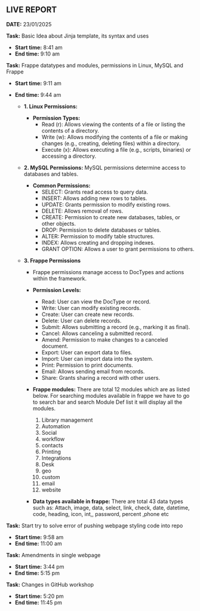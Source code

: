 ## LIVE REPORT

**DATE:** 23/01/2025

**Task:** Basic Idea about Jinja template, its syntax and uses
* **Start time:** 8:41 am
* **End time:** 9:10 am

**Task:** Frappe datatypes and modules, permissions in Linux, MySQL and Frappe
* **Start time:** 9:11 am
* **End time:** 9:44 am

    * **1. Linux Permissions:**
        * **Permission Types:**
            * Read (r): Allows viewing the contents of a file or listing the contents of a directory.
            * Write (w): Allows modifying the contents of a file or making changes (e.g., creating, deleting files) within a directory.
            * Execute (x): Allows executing a file (e.g., scripts, binaries) or accessing a directory.

    * **2. MySQL Permissions:** MySQL permissions determine access to databases and tables.
        * **Common Permissions:**
            * SELECT: Grants read access to query data.
            * INSERT: Allows adding new rows to tables.
            * UPDATE: Grants permission to modify existing rows.
            * DELETE: Allows removal of rows.
            * CREATE: Permission to create new databases, tables, or other objects.
            * DROP: Permission to delete databases or tables.
            * ALTER: Permission to modify table structures.
            * INDEX: Allows creating and dropping indexes.
            * GRANT OPTION: Allows a user to grant permissions to others.

    * **3. Frappe Permissions**
        * Frappe permissions manage access to DocTypes and actions within the framework.
        * **Permission Levels:**
            * Read: User can view the DocType or record.
            * Write: User can modify existing records.
            * Create: User can create new records.
            * Delete: User can delete records.
            * Submit: Allows submitting a record (e.g., marking it as final).
            * Cancel: Allows canceling a submitted record.
            * Amend: Permission to make changes to a canceled document.
            * Export: User can export data to files.
            * Import: User can import data into the system.
            * Print: Permission to print documents.
            * Email: Allows sending email from records.
            * Share: Grants sharing a record with other users.

        * **Frappe modules:** There are total 12 modules which are as listed below. For searching modules available in frappe we have to go to search bar and search Module Def list it will display all the modules.
            1. Library management
            2. Automation
            3. Social
            4. workflow
            5. contacts
            6. Printing
            7. Integrations
            8. Desk
            9. geo
            10. custom
            11. email
            12. website

        * **Data types available in frappe:** There are total 43 data types such as: Attach, image, data, select, link, check, date, datetime, code, heading, icon, int,, password, percent ,phone etc

**Task:** Start try to solve error of pushing webpage styling code into repo
* **Start time:** 9:58 am
* **End time:** 11:00 am 

**Task:** Amendments in single webpage
* **Start time:** 3:44 pm
* **End time:** 5:15 pm

**Task:** Changes in GitHub workshop
* **Start time:** 5:20 pm
* **End time:** 11:45 pm
